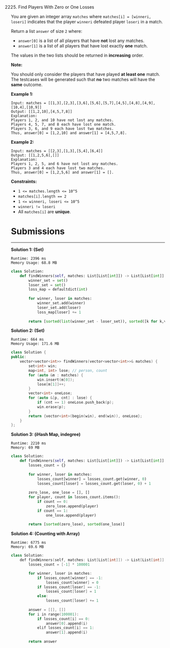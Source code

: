 2225. Find Players With Zero or One Losses

You are given an integer array `matches` where `matches[i] = [winneri, loseri]` indicates that the player `winneri` defeated player `loseri` in a match.

Return a list `answer` of size `2` where:

* `answer[0]` is a list of all players that have **not** lost any matches.
* `answer[1]` is a list of all players that have lost exactly **one** match.

The values in the two lists should be returned in **increasing** order.

**Note:**

You should only consider the players that have played **at least one** match.
The testcases will be generated such that **no** two matches will have the **same** outcome.
 

**Example 1:**
```
Input: matches = [[1,3],[2,3],[3,6],[5,6],[5,7],[4,5],[4,8],[4,9],[10,4],[10,9]]
Output: [[1,2,10],[4,5,7,8]]
Explanation:
Players 1, 2, and 10 have not lost any matches.
Players 4, 5, 7, and 8 each have lost one match.
Players 3, 6, and 9 each have lost two matches.
Thus, answer[0] = [1,2,10] and answer[1] = [4,5,7,8].
```

**Example 2:**
```
Input: matches = [[2,3],[1,3],[5,4],[6,4]]
Output: [[1,2,5,6],[]]
Explanation:
Players 1, 2, 5, and 6 have not lost any matches.
Players 3 and 4 each have lost two matches.
Thus, answer[0] = [1,2,5,6] and answer[1] = [].
```

**Constraints:**

* `1 <= matches.length <= 10^5`
* `matches[i].length == 2`
* `1 <= winneri, loseri <= 10^5`
* `winneri != loseri`
* All `matches[i]` are **unique**.

# Submissions
---
**Solution 1: (Set)**
```
Runtime: 2396 ms
Memory Usage: 68.8 MB
```
```python
class Solution:
    def findWinners(self, matches: List[List[int]]) -> List[List[int]]:
        winner_set = set()
        loser_set = set()
        loss_map = defaultdict(int)
        
        for winner, loser in matches:
            winner_set.add(winner)
            loser_set.add(loser)
            loss_map[loser] += 1
        
        return [sorted(list(winner_set - loser_set)), sorted([k for k,v in loss_map.items() if v == 1])]
```

**Solution 2: (Set)**
```
Runtime: 664 ms
Memory Usage: 171.6 MB
```
```c++
class Solution {
public:
    vector<vector<int>> findWinners(vector<vector<int>>& matches) {
        set<int> win;
        map<int, int> lose; // person, count
        for (auto &m : matches) {
            win.insert(m[0]);
            lose[m[1]]++;
        }
        vector<int> oneLose;
        for (auto &[p, cnt] : lose) {
            if (cnt == 1) oneLose.push_back(p);
            win.erase(p);
        }
        return {vector<int>(begin(win), end(win)), oneLose};
    }
};
```

**Solution 3: (iHash Map, indegree)**
```
Runtime: 2210 ms
Memory: 69 MB
```
```python
class Solution:
    def findWinners(self, matches: List[List[int]]) -> List[List[int]]:
        losses_count = {}
        
        for winner, loser in matches:
            losses_count[winner] = losses_count.get(winner, 0)
            losses_count[loser] = losses_count.get(loser, 0) + 1
        
        zero_lose, one_lose = [], []
        for player, count in losses_count.items():
            if count == 0:
                zero_lose.append(player)
            if count == 1:
                one_lose.append(player)
        
        return [sorted(zero_lose), sorted(one_lose)]
```

**Solution 4: (Counting with Array)**
```
Runtime: 6775 ms
Memory: 69.6 MB
```
```c++
class Solution:
    def findWinners(self, matches: List[List[int]]) -> List[List[int]]:
        losses_count = [-1] * 100001

        for winner, loser in matches:
            if losses_count[winner] == -1:
                losses_count[winner] = 0
            if losses_count[loser] == -1:
                losses_count[loser] = 1
            else:
                losses_count[loser] += 1
            
        answer = [[], []]
        for i in range(100001):
            if losses_count[i] == 0:
                answer[0].append(i)
            elif losses_count[i] == 1:
                answer[1].append(i)
                
        return answer
```
